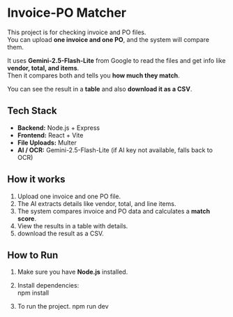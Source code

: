 # Invoice-PO Matcher

This project is for checking invoice and PO files.  
You can upload **one invoice and one PO**, and the system will compare them.  

It uses **Gemini-2.5-Flash-Lite** from Google to read the files and get info like **vendor, total, and items**.  
Then it compares both and tells you **how much they match**.

You can see the result in a **table** and also **download it as a CSV**.

## Tech Stack
- **Backend:** Node.js + Express  
- **Frontend:** React + Vite  
- **File Uploads:** Multer  
- **AI / OCR:** Gemini-2.5-Flash-Lite (if AI key not available, falls back to OCR)  

## How it works
1. Upload one invoice and one PO file.  
2. The AI extracts details like vendor, total, and line items.  
3. The system compares invoice and PO data and calculates a **match score**.  
4. View the results in a table with details.  
5. download the result as a CSV.  

## How to Run
1. Make sure you have **Node.js** installed.  
2. Install dependencies:  
   npm install
   
4. To run the project.
   npm run dev
